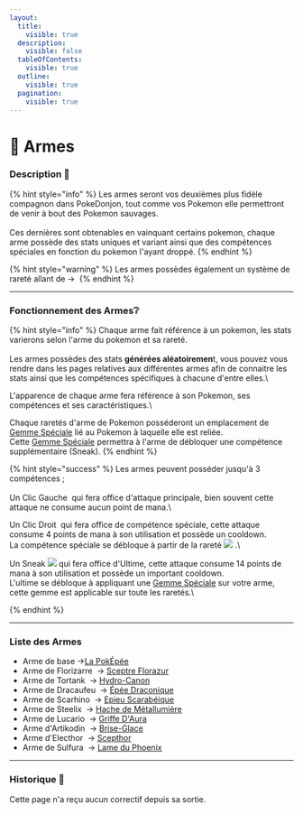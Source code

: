 ```yaml
---
layout:
  title:
    visible: true
  description:
    visible: false
  tableOfContents:
    visible: true
  outline:
    visible: true
  pagination:
    visible: true
---
```


# 🏹 Armes

### Description 📃

{% hint style="info" %}
Les armes seront vos deuxièmes plus fidèle compagnon dans PokeDonjon, tout comme vos Pokemon elle permettront de venir à bout des Pokemon sauvages.\
\
Ces dernières sont obtenables en vainquant certains pokemon, chaque arme possède des stats uniques et variant ainsi que des compétences spéciales en fonction du pokemon l'ayant droppé.
{% endhint %}

{% hint style="warning" %}
Les armes possèdes également un système de rareté allant de <img src="../../.gitbook/assets/image (240).png" alt="" data-size="line">-> <img src="../../.gitbook/assets/image (241).png" alt="" data-size="line">
{% endhint %}

***

### Fonctionnement des Armes❔&#x20;

{% hint style="info" %}
Chaque arme fait référence à un pokemon, les stats varierons selon l'arme du pokemon et sa rareté. \
\
Les armes possèdes des stats **générées aléatoiremen**t, vous pouvez vous rendre dans les pages relatives aux différentes armes afin de connaitre les stats ainsi que les compétences spécifiques à chacune d'entre elles.\


L'apparence de chaque arme fera référence à son Pokemon, ses compétences et ses caractéristiques.\


Chaque raretés d'arme de Pokemon posséderont un emplacement de [Gemme Spéciale](../gemmes/#gemmes-speciale) lié au Pokemon à laquelle elle est reliée.\
Cette [Gemme Spéciale](../gemmes/#gemmes-speciale) permettra à l'arme de débloquer une compétence supplémentaire (Sneak).
{% endhint %}

{% hint style="success" %}
Les armes peuvent posséder jusqu'à 3 compétences ;\
\
Un Clic Gauche <img src="../../.gitbook/assets/left-click (2).png" alt="" data-size="line"> qui fera office d'attaque principale, bien souvent cette attaque ne consume aucun point de mana.\


Un Clic Droit <img src="../../.gitbook/assets/right-click (2).png" alt="" data-size="line"> qui fera office de compétence spéciale, cette attaque consume 4 points de mana à son utilisation et possède un cooldown.\
La compétence spéciale se débloque à partir de la rareté ![](<../../.gitbook/assets/image (242).png>) .\


Un Sneak ![](<../../.gitbook/assets/shift (3).png>) qui fera office d'Ultime, cette attaque consume 14 points de mana à son utilisation et possède un important cooldown.\
L'ultime se débloque à appliquant une [Gemme Spéciale](../gemmes/#gemmes-speciale) sur votre arme, cette gemme est applicable sur toute les raretés.\

{% endhint %}

***

### Liste des Armes

* Arme de base ->[La PokÉpée](pokepee.md) <img src="../../.gitbook/assets/pokeball_sword (5).png" alt="" data-size="line">
* Arme de Florizarre <img src="../../.gitbook/assets/venusaur (5).png" alt="" data-size="line"> -> [Sceptre Florazur](sceptre-florazur.md) <img src="../../.gitbook/assets/image (239).png" alt="" data-size="line">
* Arme de Tortank <img src="../../.gitbook/assets/blastoise (10).png" alt="" data-size="line"> -> [Hydro-Canon](hydro-canon.md) <img src="../../.gitbook/assets/blastoise_weapon (5).png" alt="" data-size="line">
* Arme de Dracaufeu <img src="../../.gitbook/assets/charizard (6).png" alt="" data-size="line"> -> [Épée Draconique](epee-draconique.md) <img src="../../.gitbook/assets/charizard_weapon (2).png" alt="" data-size="line">
* Arme de Scarhino <img src="../../.gitbook/assets/heracross (8).png" alt="" data-size="line"> -> [Epieu Scarabéique](epieu-scarabique.md) <img src="../../.gitbook/assets/halbecross (6).png" alt="" data-size="line">
* Arme de Steelix <img src="../../.gitbook/assets/steelix (4).png" alt="" data-size="line"> -> [Hache de Métallumière](hache-de-metallumiere.md) <img src="../../.gitbook/assets/steelaxe (5).png" alt="" data-size="line">
* Arme de Lucario <img src="../../.gitbook/assets/lucario (6).png" alt="" data-size="line"> -> [Griffe D'Aura](griffe-daura.md) <img src="../../.gitbook/assets/lucario_weapon (3).png" alt="" data-size="line">
* Arme d'Artikodin <img src="../../.gitbook/assets/articuno (6).png" alt="" data-size="line"> -> [Brise-Glace](brise-glace.md) <img src="../../.gitbook/assets/articuno_weapon (2).png" alt="" data-size="line">
* Arme d'Electhor <img src="../../.gitbook/assets/zapdos (7).png" alt="" data-size="line"> -> [Scepthor](scepthor.md) <img src="../../.gitbook/assets/zapdos_weapon (3).png" alt="" data-size="line">
* Arme de Sulfura <img src="../../.gitbook/assets/moltres (7).png" alt="" data-size="line"> -> [Lame du Phoenix](lame-du-phoenix.md)  <img src="../../.gitbook/assets/moltress_weapon (3).png" alt="" data-size="line">

***

### Historique 📖&#x20;

Cette page n'a reçu aucun correctif depuis sa sortie.
